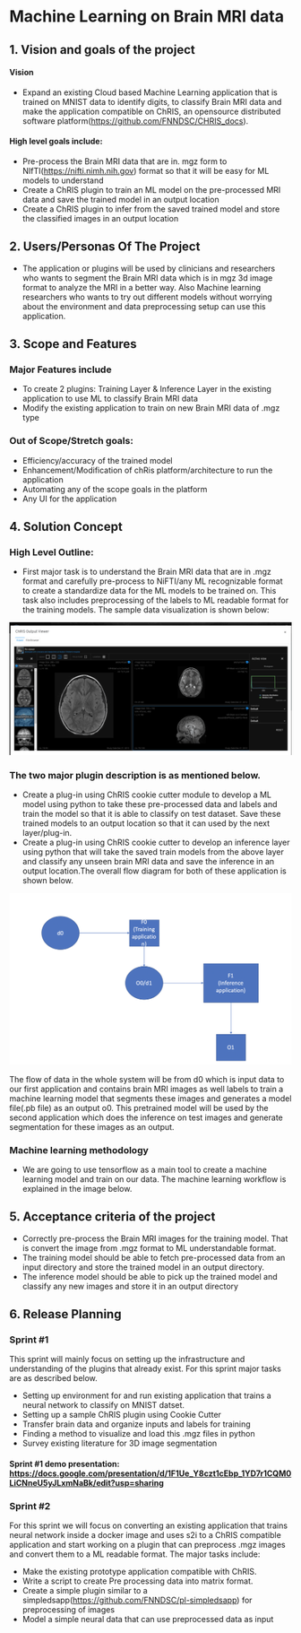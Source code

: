 # Machine Learning on Brain MRI data

## 1. Vision and goals of the project

#### Vision 

* Expand an existing Cloud based Machine Learning application that is trained on MNIST data to identify digits, to classify Brain MRI data and make the application compatible on ChRIS, an opensource distributed software platform(https://github.com/FNNDSC/CHRIS_docs).


#### High level goals include:
*	Pre-process the Brain MRI data that are in. mgz form to NIfTI(https://nifti.nimh.nih.gov) format so that it will be easy for ML models to understand
*	Create a ChRIS plugin to train an ML model on the pre-processed MRI data and save the trained model in an output location
*	Create a ChRIS plugin to infer from the saved trained model and store the classified images in an output location



## 2. Users/Personas Of The Project

* The application or plugins will be used by clinicians and researchers who wants to segment the Brain MRI data which is in mgz 3d image format to analyze the MRI in a better way. Also Machine learning researchers who wants to try out different models without worrying about the environment and data preprocessing setup can use this application.


## 3. Scope and Features

### Major Features include

*	To create 2 plugins: Training Layer & Inference Layer in the existing application to use ML to classify Brain MRI data
* Modify the existing application to train on new Brain MRI data of .mgz type


### Out of Scope/Stretch goals:
*	Efficiency/accuracy of the trained model
*	Enhancement/Modification of chRis platform/architecture to run the application
*	Automating any of the scope goals in the platform
*	Any UI for the application


## 4. Solution Concept

### High Level Outline:

*	First major task is to understand the Brain MRI data that are in .mgz format and carefully pre-process to NiFTI/any ML recognizable format to create a standardize data for the ML models to be trained on. This task also includes preprocessing of  the labels to ML readable format for the training models.
The sample data visualization is shown below:

![Image description](https://github.com/BU-NU-CLOUD-F19/Machine_Learning_on_Brain_MRI_data/blob/master/PACSPull_Output.png)


### The two major plugin description is as mentioned below.


*	Create a plug-in using ChRIS cookie cutter module to develop a ML model using python to take these pre-processed data and labels and train the model so that it is able to classify on test dataset. Save these trained models to an output location so that it can used by the next layer/plug-in.
*	Create a plug-in using ChRIS cookie cutter to develop an inference layer using python that will take the saved train models from the above layer and classify any unseen brain MRI data and save the inference in an output location.The overall flow diagram for both of these application is shown below.

![Image description](https://github.com/BU-NU-CLOUD-F19/Machine_Learning_on_Brain_MRI_data/blob/master/Screen%20Shot%202019-09-24%20at%203.15.16%20PM.png)



The flow of data in the whole system will be from d0 which is input data to our first application and contains brain MRI images as well labels to train a machine learning model that segments these images and generates a model file(.pb file) as an output o0. This pretrained model will be used by the second application which does the inference on test images and generate segmentation for these images as an output.

### Machine learning methodology

* We are going to use tensorflow as a main tool to create a machine learning model and train on our data. The machine learning workflow is explained in the image below.









## 5. Acceptance criteria of the project

*	Correctly pre-process the Brain MRI images for the training model. That is convert the image from .mgz format to ML understandable format.
*	The training model should be able to fetch pre-processed data from an input directory and store the trained model in an output directory.
*	The inference model should be able to pick up the trained model and classify any new images and store it in an output directory



## 6. Release Planning 

### Sprint #1

This sprint will mainly focus on setting up the infrastructure and understanding of the plugins that already exist. For this sprint major tasks are as described below.
* Setting up environment for and run existing application that trains a neural network to classify on MNIST datset.
* Setting up a sample ChRIS plugin using Cookie Cutter 
* Transfer brain data and organize inputs and labels for training
* Finding a method to visualize and load this .mgz files in python
* Survey existing literature for 3D image segmentation

#### Sprint #1 demo presentation: https://docs.google.com/presentation/d/1F1Ue_Y8czt1cEbp_1YD7r1CQM0LiCNneU5yJLxmNaBk/edit?usp=sharing


### Sprint #2

For this sprint we will focus on converting an existing application that trains neural network inside a docker image and uses s2i to a ChRIS compatible application and start working on a plugin that can preprocess .mgz images and convert them to a ML readable format. The major tasks include:

* Make the existing prototype application compatible with ChRIS.
* Write a script to create Pre processing data into matrix format.
* Create a simple plugin similar to a simpledsapp(https://github.com/FNNDSC/pl-simpledsapp) for preprocessing of images
* Model a simple neural data that can use preprocessed data as input



